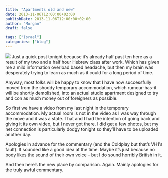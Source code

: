 ```yaml
---
title: "Apartments old and new"
date: 2013-11-06T12:00:00+02:00
publishDate: 2013-11-06T12:00:00+02:00
author: "Morgan"
draft: false

tags: ["Israel"]
categories: ["blog"]
---
```


![](assets/img/2013/20131106.jpg)
Just a quick post tonight because it’s already half past ten here as a result of my two and a half hour Hebrew class after work. Which has given me a mild information overload based headache, but then my brain was desperately trying to learn as much as it could for a long period of time.

Anyway, most folks will be happy to know that I have now successfully moved from the shoddy temporary accommodation, which rumour-has-it will be shortly demolished, into an actual studio apartment designed to try and con as much money out of foreigners as possible.

So first we have a video from my last night in the temporary accommodation. My actual room is not in the video as I was way through the move and it was a state. That and I had the intention of going back and giving it its own video, but I never got there. I did get a few photos, but my net connection is particularly dodgy tonight so they’ll have to be uploaded another day.

Apologies in advance for the commentary (and the Coldplay but that’s VH1′s fault). It sounded like a good idea at the time. Maybe it’s just because no body likes the sound of their own voice – but I do sound horribly British in it.

<YouTube link>

And then here’s the new place by comparison. Again. Mainly apologies for the truly awful commentary.

<YouTube link>

